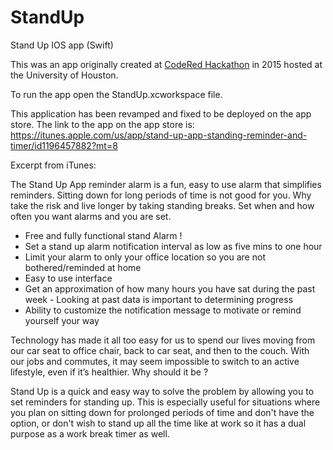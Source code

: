 # StandUp

Stand Up IOS app (Swift)

This was an app originally created at [CodeRed Hackathon](https://uhcode.red/) in 2015 hosted at the University of Houston.

To run the app open the StandUp.xcworkspace file.

This application has been revamped and fixed to be deployed on the app store. The link to the app on the app store is:
https://itunes.apple.com/us/app/stand-up-app-standing-reminder-and-timer/id1196457882?mt=8

Excerpt from iTunes:

The Stand Up App reminder alarm is a fun, easy to use alarm that simplifies reminders. Sitting down for long periods of time is not good for you. Why take the risk and live longer by taking standing breaks. Set when and how often you want alarms and you are set.

* Free and fully functional stand Alarm ! 
* Set a stand up alarm notification interval as low as five mins to one hour
* Limit your alarm to only your office location so you are not bothered/reminded at home
* Easy to use interface
* Get an approximation of how many hours you have sat during the past week - Looking at past data is important to determining progress
* Ability to customize the notification message to motivate or remind yourself your way

Technology has made it all too easy for us to spend our lives moving from our car seat to office chair, back to car seat, and then to the couch. With our jobs and commutes, it may seem impossible to switch to an active lifestyle, even if it’s healthier. Why should it be ?

Stand Up is a quick and easy way to solve the problem by allowing you to set reminders for standing up. This is especially useful for situations where you plan on sitting down for prolonged periods of time and don't have the option, or don't wish to stand up all the time like at work so it has a dual purpose as a work break timer as well.


